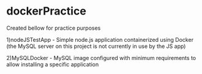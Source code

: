 # dockerPractice

Created bellow for practice purposes

1)nodeJSTestApp - Simple node.js application containerized using Docker (the MySQL server on this project is not currently in use by the JS app)

2)MySQLDocker - MySQL image configured with minimum requirements to allow installing a specific application
